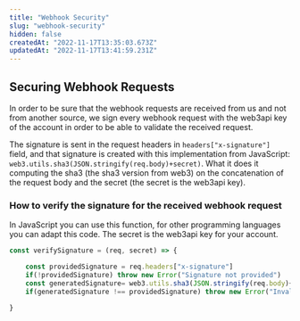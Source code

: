 ```yaml
---
title: "Webhook Security"
slug: "webhook-security"
hidden: false
createdAt: "2022-11-17T13:35:03.673Z"
updatedAt: "2022-11-17T13:41:59.231Z"
---
```

## Securing Webhook Requests

In order to be sure that the webhook requests are received from us and not from another source, we sign every webhook request with the web3api key of the account in order to be able to validate the received request.

The signature is sent in the request headers in `headers["x-signature"]` field, and that signature is created with this implementation from JavaScript: `web3.utils.sha3(JSON.stringify(req.body)+secret)`. What it does it computing the sha3 (the sha3 version from web3) on the concatenation of the request body and the secret (the secret is the web3api key).



### How to verify the signature for the received webhook request

In JavaScript you can use this function, for other programming languages you can adapt this code. The secret is the web3api key for your account.

```javascript
const verifySignature = (req, secret) => {

    const providedSignature = req.headers["x-signature"]
    if(!providedSignature) throw new Error("Signature not provided")
    const generatedSignature= web3.utils.sha3(JSON.stringify(req.body)+secret)
    if(generatedSignature !== providedSignature) throw new Error("Invalid Signature")

}
```